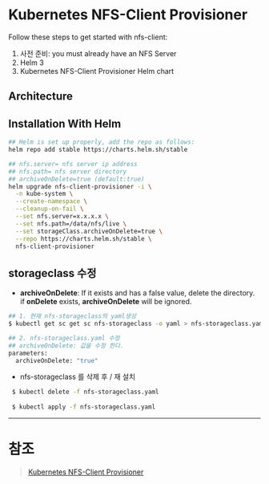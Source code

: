 # Kubernetes NFS-Client Provisioner

Follow these steps to get started with nfs-client:
1. 사전 준비: you must already have an NFS Server
2. Helm 3
3. Kubernetes NFS-Client Provisioner Helm chart
  
## Architecture


## Installation With Helm
```sh
## Helm is set up properly, add the repo as follows:
helm repo add stable https://charts.helm.sh/stable

## nfs.server= nfs server ip address
## nfs.path= nfs server directory
## archiveOnDelete=true (default:true) 
helm upgrade nfs-client-provisioner -i \
  -n kube-system \
  --create-namespace \
  --cleanup-on-fail \
  --set nfs.server=x.x.x.x \
  --set nfs.path=/data/nfs/live \
  --set storageClass.archiveOnDelete=true \
  --repo https://charts.helm.sh/stable \
  nfs-client-provisioner
```

## storageclass 수정
- **archiveOnDelete**:	If it exists and has a false value, delete the directory. if **onDelete** exists, **archiveOnDelete** will be ignored.
```sh
## 1. 현재 nfs-storageclass의 yaml생성 
$ kubectl get sc get sc nfs-storageclass -o yaml > nfs-storageclass.yaml -o yaml > nfs-storageclass.yaml

## 2. nfs-storageclass.yaml 수정
## archiveOnDelete: 값을 수정 한다.
parameters:
  archiveOnDelete: "true"
```

- nfs-storageclass 를 삭제 후 / 재 설치 
```sh
 $ kubectl delete -f nfs-storageclass.yaml
 
 $ kubectl apply -f nfs-storageclass.yaml
```

---
# 참조
> [Kubernetes NFS-Client Provisioner](https://github.com/kubernetes-incubator/external-storage/tree/master/nfs-client)